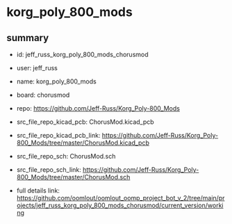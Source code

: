 # korg_poly_800_mods
 
## summary 
* id: jeff_russ_korg_poly_800_mods_chorusmod
* user: jeff_russ
* name: korg_poly_800_mods
* board: chorusmod
* repo: https://github.com/Jeff-Russ/Korg_Poly-800_Mods
* src_file_repo_kicad_pcb: ChorusMod.kicad_pcb
* src_file_repo_kicad_pcb_link: https://github.com/Jeff-Russ/Korg_Poly-800_Mods/tree/master/ChorusMod.kicad_pcb


* src_file_repo_sch: ChorusMod.sch
* src_file_repo_sch_link: https://github.com/Jeff-Russ/Korg_Poly-800_Mods/tree/master/ChorusMod.sch
* full details link: https://github.com/oomlout/oomlout_oomp_project_bot_v_2/tree/main/projects/jeff_russ_korg_poly_800_mods_chorusmod/current_version/working  







